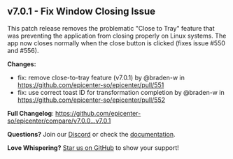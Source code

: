 ## v7.0.1 - Fix Window Closing Issue

This patch release removes the problematic "Close to Tray" feature that was preventing the application from closing properly on Linux systems. The app now closes normally when the close button is clicked (fixes issue #550 and #556).

**Changes:**
* fix: remove close-to-tray feature (v7.0.1) by @braden-w in https://github.com/epicenter-so/epicenter/pull/551
* fix: use correct toast ID for transformation completion by @braden-w in https://github.com/epicenter-so/epicenter/pull/552

**Full Changelog**: https://github.com/epicenter-so/epicenter/compare/v7.0.0...v7.0.1

**Questions?** Join our [Discord](https://discord.gg/YWa5YVUSxa) or check the [documentation](https://github.com/epicenter-so/epicenter#readme).

**Love Whispering?** [Star us on GitHub](https://github.com/epicenter-so/epicenter) to show your support!
